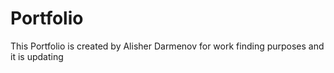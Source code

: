 # Portfolio
This Portfolio is created by Alisher Darmenov for work finding purposes and it is updating 
